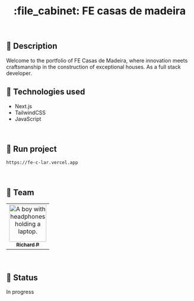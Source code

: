 <h1 align="center">:file_cabinet: FE casas de madeira</h1>

<br>

## :memo: Description

Welcome to the portfolio of FE Casas de Madeira, where innovation meets craftsmanship in the construction of exceptional houses. As a full stack developer.
<br>

## :wrench: Technologies used

- Next.js
- TailwindCSS
- JavaScript

<br>

## :rocket: Run project

```
https://fe-c-lar.vercel.app
```

<br>

## :handshake: Team

<table>
  <tr>
    <td align="center">
      <a href="https://github.com/Richard-Passos">
        <img src="https://img.freepik.com/vetores-premium/desenho-de-desenho-animado-de-um-programador_29937-8176.jpg" width="100px;" alt="A boy with headphones holding a laptop."/><br>
        <sub>
          <b>Richard P</b>
        </sub>
      </a>
    </td>
  </tr>
</table>

<br>

## :dart: Status

In progress
